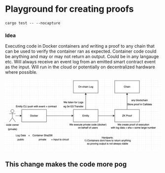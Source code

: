 # Playground for creating proofs

`cargo test -- --nocapture`

### Idea

Executing code in Docker containers and writing a proof to any chain that can be used to verify the container ran as expected. Container code could be anything and may or may not return an output. Could be in any langauge etc. Will always receive an event log from an emitted smart contract event as the input. Will run in the cloud or potentially on decentralized hardware where possible.

![idea](idea.png)

## This change makes the code more pog
